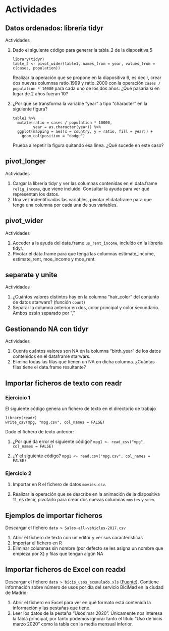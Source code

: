 # Actividades

## Datos ordenados: librería tidyr

Actividades

1. Dado el siguiente código para generar la tabla_2 de la diapositiva 5

   ```{r}
   library(tidyr)
   table_2 <- pivot_wider(table1, names_from = year, values_from = c(cases, population))
   ```

   Realizar la operación que se propone en la diapositiva 6, es decir, crear dos nuevas columnas ratio_1999 y ratio_2000 con la operación `cases / population * 10000` para cada uno de los dos años. ¿Qué pasaría si en lugar de 2 años fueran 10?

2. ¿Por qué se transforma la variable “year” a tipo “character” en la siguiente figura?
   
   ```{r}
   table1 %>%
     mutate(ratio = cases / population * 10000,
            year = as.character(year)) %>%
     ggplot(mapping = aes(x = country, y = ratio, fill = year)) +
       geom_col(position = "dodge")
   ```

   Prueba a repetir la figura quitando esa línea. ¿Qué sucede en este caso?

## pivot_longer

Actividades

1. Cargar la librería tidyr y ver las columnas contenidas en el data.frame `relig_income`, que viene incluído. Consultar la ayuda para ver qué representan los datos.
2. Una vez indentificadas las variables, pivotar el dataframe para que tenga una columna por cada una de sus variables.

## pivot_wider

Actividades

1. Acceder a la ayuda del data.frame `us_rent_income`, incluído en la librería tidyr.
2. Pivotar el data.frame para que tenga las columnas estimate_income, estimate_rent, moe_income y moe_rent.

## separate y unite

Actividades

1. ¿Cuántos valores distintos hay en la columna “hair_color” del conjunto de datos starwars? (función `count`)
2. Separar la columna anterior en dos, color principal y color secundario. Ambos están separado por “,”

## Gestionando NA con tidyr

Actividades

1. Cuenta cuántos valores son NA en la columna “birth_year” de los datos contenidos en el dataframe starwars.
2. Elimina todas las filas que tienen un NA en dicha columna. ¿Cuántas filas tiene el data.frame resultante?

## Importar ficheros de texto con readr

### Ejercicio 1

El siguiente código genera un fichero de texto en el directorio de trabajo

```{r}
library(readr)
write_csv(mpg, "mpg.csv", col_names = FALSE)
```

Dado el fichero de texto anterior:

1. ¿Por qué da error el siguiente código?
   `mpg1 <- read_csv("mpg", col_names = FALSE)`

2. ¿Y el siguiente código?
   `mpg1 <- read.csv("mpg.csv", col_names = FALSE)`

### Ejercicio 2

1. Importar en R el fichero de datos `movies.csv`. 

2. Realizar la operación que se describe en la animación de la diapositiva 11, es decir, pivotarlo para crear dos nuevas columnas `movies` y `seen`.

## Ejemplos de importar ficheros

Descargar el fichero `data > Sales-all-vehicles-2017.csv`

1. Abrir el fichero de texto con un editor y ver sus características
2. Importar el fichero en R
3. Eliminar columnas sin nombre (por defecto se les asigna un nombre que empieza por X) y filas que tengan algún NA

## Importar ficheros de Excel con readxl

Descargar el fichero `data > bicis_usos_acumulado.xls` ([Fuente](https://datos.madrid.es/portal/site/egob/menuitem.c05c1f754a33a9fbe4b2e4b284f1a5a0/?vgnextoid=6d8bdae2be63c410VgnVCM1000000b205a0aRCRD&vgnextchannel=374512b9ace9f310VgnVCM100000171f5a0aRCRD&vgnextfmt=default)). Contiene información sobre número de usos por día del servicio BiciMad en la ciudad de Madrid:

1. Abrir el fichero en Excel para ver en qué formato está contenida la información y las pestañas que tiene.
2. Leer los datos de la pestaña “Usos mar 2020”. Únicamente nos interesa la tabla principal, por tanto podemos ignorar tanto el título “Uso de bicis marzo 2020” como la tabla con la media mensual inferior.

